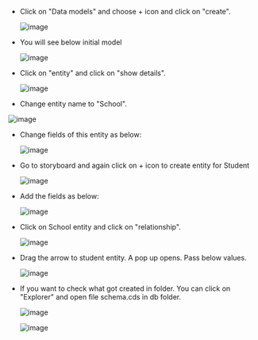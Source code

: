 * Click on "Data models" and choose + icon and click on "create".
  
  ![image](https://github.com/MdSaddamKazmi/CAPwithVisualTools/assets/54942497/c9d6482c-804b-4c14-836f-3fe5d01b2b4d)
* You will see below initial model
  
  ![image](https://github.com/MdSaddamKazmi/CAPwithVisualTools/assets/54942497/b860161b-c85f-4097-8012-f5bf58a6bcd9)
* Click on "entity" and click on "show details".
  
  ![image](https://github.com/MdSaddamKazmi/CAPwithVisualTools/assets/54942497/248220ab-30df-4dda-b4a4-1109a943db56)
*  Change entity name to "School".
  
  ![image](https://github.com/MdSaddamKazmi/CAPwithVisualTools/assets/54942497/77fe0513-2e28-4ddf-8c46-2e82ec0ff0d9)
* Change fields of this entity as below:
  
  ![image](https://github.com/MdSaddamKazmi/CAPwithVisualTools/assets/54942497/8fb4c5f4-244d-4a4e-a66a-a19713607b70)
* Go to storyboard and again click on + icon to create entity for Student
  
  ![image](https://github.com/MdSaddamKazmi/CAPwithVisualTools/assets/54942497/371d34c3-ab66-436a-b6f2-68483a4b0fe5)
* Add the fields as below:

  ![image](https://github.com/MdSaddamKazmi/CAPwithVisualTools/assets/54942497/1d579ad3-2f22-49d8-9605-264b282a035d)
* Click on School entity and click on "relationship".
  
  ![image](https://github.com/MdSaddamKazmi/CAPwithVisualTools/assets/54942497/94be18cb-2f4a-4859-852e-f61b14631f90)
* Drag the arrow to student entity. A pop up opens. Pass below values.
  
  ![image](https://github.com/MdSaddamKazmi/CAPwithVisualTools/assets/54942497/bd60185d-2497-46ff-9874-7071532c9a28)
* If you want to check what got created in folder. You can click on "Explorer" and open file schema.cds in db folder.

  ![image](https://github.com/MdSaddamKazmi/CAPwithVisualTools/assets/54942497/14b95662-9808-471f-9f42-9770680239b7)

  ![image](https://github.com/MdSaddamKazmi/CAPwithVisualTools/assets/54942497/ee83ae7f-0e4d-47ba-bd27-adf26a527041)





  






